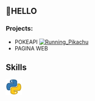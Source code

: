 ## 👋HELLO 

### Projects:
* POKEAPI <a href="https://emoji.gg/emoji/5541-running-pikachu"><img src="https://emoji.gg/assets/emoji/5541-running-pikachu.gif" width="20px" height="20px" alt="Running_Pikachu"></a>
* PAGINA WEB 

## Skills
 <img src='https://raw.githubusercontent.com/Sabit0/Sabit0/master/skills/python.png' height='42px'/>
